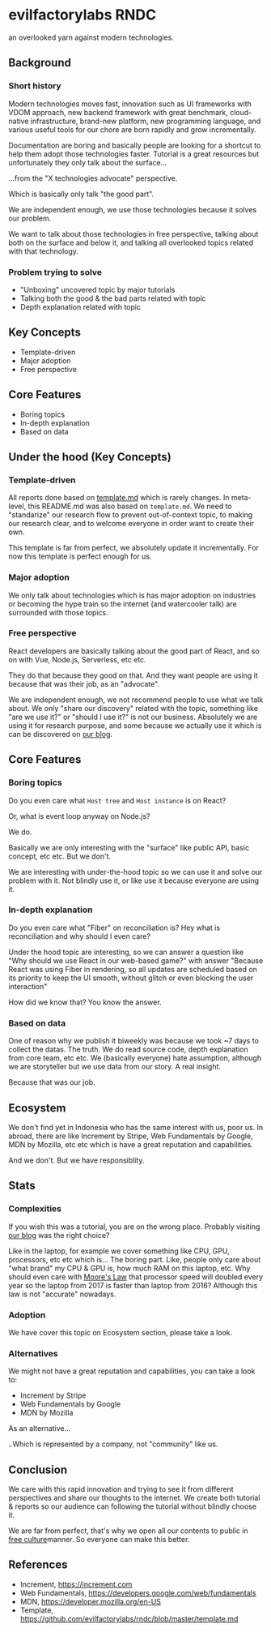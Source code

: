 # evilfactorylabs RNDC

an overlooked yarn against modern technologies.

## Background

### Short history

Modern technologies moves fast, innovation such as UI frameworks with
VDOM approach, new backend framework with great benchmark,
cloud-native infrastructure, brand-new platform, new programming language,
and various useful tools for our chore are born rapidly and grow incrementally.

Documentation are boring and basically people are looking for a shortcut to help
them adopt those technologies faster. Tutorial is a great resources but unfortunately
they only talk about the surface...

...from the "X technologies advocate" perspective.

Which is basically only talk "the good part".

We are independent enough, we use those technologies because it solves our problem.

We want to talk about those technologies in free perspective, talking about
both on the surface and below it, and talking all overlooked topics related with that
technology.

### Problem trying to solve

- "Unboxing" uncovered topic by major tutorials
- Talking both the good & the bad parts related with topic
- Depth explanation related with topic

## Key Concepts

- Template-driven
- Major adoption
- Free perspective

## Core Features

- Boring topics
- In-depth explanation
- Based on data

## Under the hood (Key Concepts)

### Template-driven

All reports done based on [template.md](https://github.com/evilfactorylabs/rndc/blob/master/template.md) which is
rarely changes. In meta-level, this README.md was also based on `template.md`. We need to "standarize" our research
flow to prevent out-of-context topic, to making our research clear, and to welcome everyone in order want to create
their own.

This template is far from perfect, we absolutely update it incrementally. For now this template is perfect enough for us.

### Major adoption

We only talk about technologies which is has major adoption on industries or becoming the hype train so
the internet (and watercooler talk) are surrounded with those topics.

### Free perspective

React developers are basically talking about the good part of React, and so on with Vue, Node.js, Serverless, etc etc.

They do that because they good on that. And they want people are using it because that was their job, as an "advocate".

We are independent enough, we not recommend people to use what we talk about. We only "share our discovery" related with
the topic, something like "are we use it?" or "should I use it?" is not our business. Absolutely we are using it for research
purpose, and some because we actually use it which is can be discovered on [our blog](https://blog.evilfactory.id).

## Core Features

### Boring topics

Do you even care what `Host tree` and `Host instance` is on React?

Or, what is event loop anyway on Node.js?

We do.

Basically we are only interesting with the "surface" like public API, basic concept, etc etc. But we don't.

We are interesting with under-the-hood topic so we can use it and solve our problem with it. Not blindly use it,
or like use it because everyone are using it.

### In-depth explanation

Do you even care what "Fiber" on reconciliation is? Hey what is reconciliation and why should I even care? 

Under the hood topic are interesting, so we can answer a question like "Why should we use React in our web-based game?"
with answer "Because React was using Fiber in rendering, so all updates are scheduled based on its priority to keep
the UI smooth, without glitch or even blocking the user interaction"

How did we know that? You know the answer.

### Based on data

One of reason why we publish it biweekly was because we took ~7 days to collect the datas. The truth. We do read
source code, depth explanation from core team, etc etc. We (basically everyone) hate assumption, although we are storyteller
but we use data from our story. A real insight.

Because that was our job.

## Ecosystem

We don't find yet in Indonesia who has the same interest with us, poor us. In abroad, there are like Increment by Stripe,
Web Fundamentals by Google, MDN by Mozilla, etc etc which is have a great reputation and capabilities.

And we don't. But we have responsiblity.

## Stats

### Complexities

If you wish this was a tutorial, you are on the wrong place. Probably visiting
[our blog](https://blog.evilfactory.id) was the right choice?

Like in the laptop, for example we cover something like CPU, GPU, processors, etc etc which is... The boring part. Like,
people only care about "what brand" my CPU & GPU is, how much RAM on this laptop, etc. Why should even
care with [Moore's Law](https://en.wikipedia.org/wiki/Moore%27s_law) that processor speed will doubled every year so
the laptop from 2017 is faster than laptop from 2016? Although this law is not "accurate" nowadays.

### Adoption

We have cover this topic on Ecosystem section, please take a look.

### Alternatives

We might not have a great reputation and capabilities, you can take a look to:

- Increment by Stripe
- Web Fundamentals by Google
- MDN by Mozilla

As an alternative...

..Which is represented by a company, not "community" like us.

## Conclusion

We care with this rapid innovation and trying to see it from different perspectives and share
our thoughts to the internet. We create both tutorial & reports so our audience can following the tutorial
without blindly choose it.

We are far from perfect, that's why we open all our
contents to public in [free culture](https://creativecommons.org/licenses/by/4.0/)manner. So everyone can make this better.

## References

- Increment, https://increment.com
- Web Fundamentals, https://developers.google.com/web/fundamentals
- MDN, https://developer.mozilla.org/en-US
- Template, https://github.com/evilfactorylabs/rndc/blob/master/template.md
